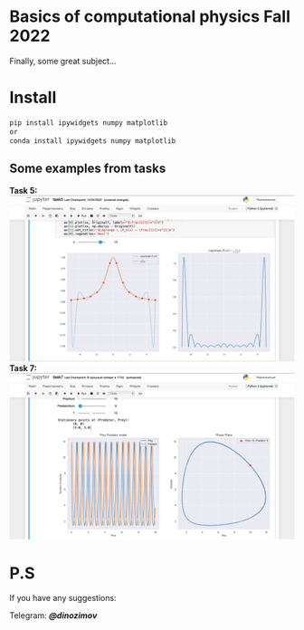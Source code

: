 # Basics of computational physics Fall 2022
Finally, some great subject...

# Install
```
pip install ipywidgets numpy matplotlib
or
conda install ipywidgets numpy matplotlib
```
## Some examples from tasks
**Task 5:**
![Task5](/images/interpolation.png "Task 5")
**Task 7:**
![Task7](/images/prey-predator.png "Task 7")
# P.S
If you have any suggestions:

Telegram: ***@dinozimov***

